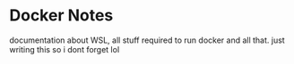 # Docker Notes

documentation about WSL, all stuff required to run docker and all that. just writing this so i dont forget lol
